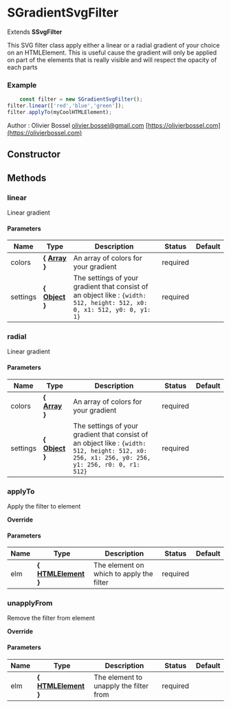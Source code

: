 # SGradientSvgFilter

Extends **SSvgFilter**

This SVG filter class apply either a linear or a radial gradient of your choice
on an HTMLElement.
This is useful cause the gradient will only be applied on part of the elements that is really visible and will respect the opacity
of each parts


### Example
```js
	const filter = new SGradientSvgFilter();
filter.linear(['red','blue','green']);
filter.applyTo(myCoolHTMLElement);
```
Author : Olivier Bossel [olivier.bossel@gmail.com](mailto:olivier.bossel@gmail.com) [https://olivierbossel.com](https://olivierbossel.com)


## Constructor







## Methods


### linear

Linear gradient


#### Parameters
Name  |  Type  |  Description  |  Status  |  Default
------------  |  ------------  |  ------------  |  ------------  |  ------------
colors  |  **{ [Array](https://developer.mozilla.org/fr/docs/Web/JavaScript/Reference/Objets_globaux/Array) }**  |  An array of colors for your gradient  |  required  |
settings  |  **{ [Object](https://developer.mozilla.org/fr/docs/Web/JavaScript/Reference/Objets_globaux/Object) }**  |  The settings of your gradient that consist of an object like : ```{width: 512, height: 512, x0: 0, x1: 512, y0: 0, y1: 1}```  |  required  |


### radial

Linear gradient


#### Parameters
Name  |  Type  |  Description  |  Status  |  Default
------------  |  ------------  |  ------------  |  ------------  |  ------------
colors  |  **{ [Array](https://developer.mozilla.org/fr/docs/Web/JavaScript/Reference/Objets_globaux/Array) }**  |  An array of colors for your gradient  |  required  |
settings  |  **{ [Object](https://developer.mozilla.org/fr/docs/Web/JavaScript/Reference/Objets_globaux/Object) }**  |  The settings of your gradient that consist of an object like : ```{width: 512, height: 512, x0: 256, x1: 256, y0: 256, y1: 256, r0: 0, r1: 512}```  |  required  |


### applyTo

Apply the filter to element

**Override**


#### Parameters
Name  |  Type  |  Description  |  Status  |  Default
------------  |  ------------  |  ------------  |  ------------  |  ------------
elm  |  **{ [HTMLElement](https://developer.mozilla.org/fr/docs/Web/API/HTMLElement) }**  |  The element on which to apply the filter  |  required  |


### unapplyFrom

Remove the filter from element

**Override**


#### Parameters
Name  |  Type  |  Description  |  Status  |  Default
------------  |  ------------  |  ------------  |  ------------  |  ------------
elm  |  **{ [HTMLElement](https://developer.mozilla.org/fr/docs/Web/API/HTMLElement) }**  |  The element to unapply the filter from  |  required  |
